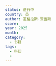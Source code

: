 ```yaml
---
status: 进行中
country: 英
author: 道格拉斯·亚当斯
score:
year: 2025
month:
category:
  - 书籍
tags:
  - 科幻
  - 
---
```

